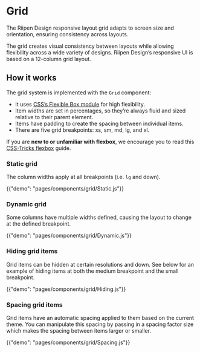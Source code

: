 # Grid

<p class="description">The Riipen Design responsive layout grid adapts to screen size and orientation, ensuring consistency across layouts.</p>

The grid creates visual consistency between layouts while allowing flexibility across a wide variety of designs. Riipen Design’s responsive UI is based on a 12-column grid layout.

## How it works

The grid system is implemented with the `Grid` component:

- It uses [CSS’s Flexible Box module](https://www.w3.org/TR/css-flexbox-1/) for high flexibility.
- Item widths are set in percentages, so they’re always fluid and sized relative to their parent element.
- Items have padding to create the spacing between individual items.
- There are five grid breakpoints: xs, sm, md, lg, and xl.

If you are **new to or unfamiliar with flexbox**, we encourage you to read this [CSS-Tricks flexbox](https://css-tricks.com/snippets/css/a-guide-to-flexbox/) guide.

### Static grid

The column widths apply at all breakpoints (i.e. `lg` and down).

{{"demo": "pages/components/grid/Static.js"}}

### Dynamic grid

Some columns have multiple widths defined, causing the layout to change at the defined breakpoint.

{{"demo": "pages/components/grid/Dynamic.js"}}

### Hiding grid items

Grid items can be hidden at certain resolutions and down. See below for an example of hiding items
at both the medium breakpoint and the small breakpoint.

{{"demo": "pages/components/grid/Hiding.js"}}

### Spacing grid items

Grid items have an automatic spacing applied to them based on the current theme. You can manipulate
this spacing by passing in a spacing factor size which makes the spacing between items larger or
smaller.

{{"demo": "pages/components/grid/Spacing.js"}}
